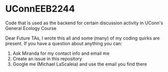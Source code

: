 # UConnEEB2244
Code that is used as the backend for certain discussion activity in UConn's General Ecology Course

Dear Future TAs,
I wrote this all and some (many) of my coding quirks are present. If you have a question about anything you can:
  1. Ask Miranda for my contact info and email me
  2. Create an issue in this repository
  3. Google me (Michael LaScaleia) and use the email you find there
